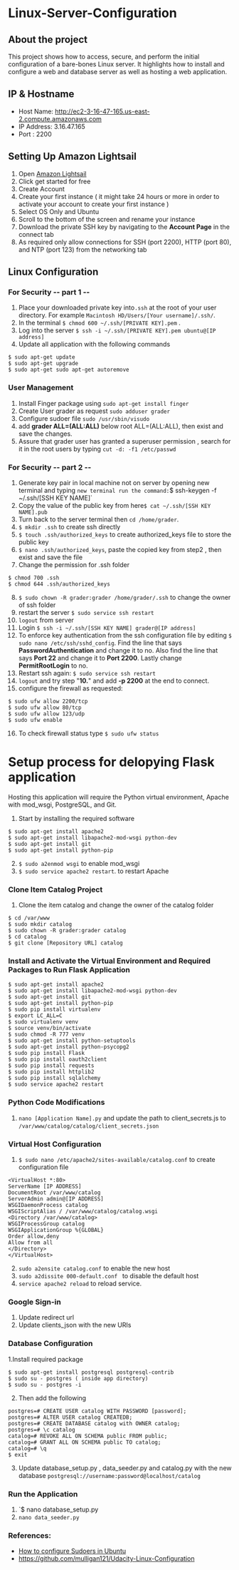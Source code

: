 # Linux-Server-Configuration

## About the project
This project shows how to access, secure, and perform the initial configuration of a bare-bones Linux server. It highlights how to install and configure a web and database server as well as hosting a web application.

## IP & Hostname
- Host Name: http://ec2-3-16-47-165.us-east-2.compute.amazonaws.com
- IP Address: 3.16.47.165
- Port : 2200

##  Setting Up Amazon Lightsail

1. Open [Amazon Lightsail](https://aws.amazon.com/lightsail/)
2. Click get started for free
3. Create Account
4. Create your first instance ( it might take 24 hours or more in order to activate your account to create your first instance )
5. Select OS Only and Ubuntu
6. Scroll to the bottom of the screen and rename your instance
7. Download the private SSH key by navigating to the **Account Page** in the connect tab
7. As required only allow connections for SSH (port 2200), HTTP (port 80), and NTP (port 123) from the networking tab

## Linux Configuration

### For Security -- part 1 --
1. Place your downloaded private key into`.ssh` at the root of your user directory. For example `Macintosh HD/Users/[Your username]/.ssh/`.
2. In the terminal `$ chmod 600 ~/.ssh/[PRIVATE KEY].pem` .
3. Log into the server `$ ssh -i ~/.ssh/[PRIVATE KEY].pem ubuntu@[IP address]`
4. Update all application with the following commands
```
$ sudo apt-get update
$ sudo apt-get upgrade
$ sudo apt-get sudo apt-get autoremove

```

### User Management
1. Install Finger package using `sudo apt-get install finger `
2.  Create User grader as request `sudo adduser grader`
3.  Configure sudoer file `sudo /usr/sbin/visudo`
4. add **grader ALL=(ALL:ALL)** below root ALL=(ALL:ALL), then exist and save the changes.
5. Assure that grader user has granted a superuser permission , search for it in the root users by typing `cut -d: -f1 /etc/passwd`

### For Security -- part 2 --
1. Generate key pair in local machine not on server by opening new terminal and typing ` new terminal run the command: `$ ssh-keygen -f ~/.ssh/[SSH KEY NAME]`
2.  Copy the value of the public key from here`$ cat ~/.ssh/[SSH KEY NAME].pub`
3. Turn back to the server terminal then `cd /home/grader`.
4. `$ mkdir .ssh` to create ssh directly
5. `$ touch .ssh/authorized_keys` to create authorized_keys file to store the public key
6. `$ nano .ssh/authorized_keys`, paste the copied key from step2 , then exist and save the file
7. Change the permission for .ssh folder
```
$ chmod 700 .ssh
$ chmod 644 .ssh/authorized_keys
```
8. `$ sudo chown -R grader:grader /home/grader/.ssh` to change the owner of ssh folder
9. restart the server `$ sudo service ssh restart`
10. `logout` from server
11. Login `$ ssh -i ~/.ssh/[SSH KEY NAME] grader@[IP address]`
12. To enforce key authentication from the ssh configuration file by editing `$ sudo nano /etc/ssh/sshd_config`. Find the line that says **PasswordAuthentication** and change it to no. Also find the line that says **Port 22** and change it to **Port 2200**. Lastly change **PermitRootLogin** to no.
13. Restart ssh again: `$ sudo service ssh restart`
14. `logout` and try step "**10.**" and add **-p 2200** at the end to connect.
15. configure the firewall as requested:
```
$ sudo ufw allow 2200/tcp
$ sudo ufw allow 80/tcp
$ sudo ufw allow 123/udp
$ sudo ufw enable
```
16. To check firewall status type `$ sudo ufw status`


# Setup process for delopying Flask application
Hosting this application will require the Python virtual environment, Apache with mod_wsgi, PostgreSQL, and Git.
1. Start by installing the required software
```
$ sudo apt-get install apache2
$ sudo apt-get install libapache2-mod-wsgi python-dev
$ sudo apt-get install git
$ sudo apt-get install python-pip
```
2. `$ sudo a2enmod wsgi` to enable mod_wsgi
3. `$ sudo service apache2 restart`. to restart Apache

### Clone Item Catalog Project
1. Clone the item catalog and change the owner of the catalog folder
```
$ cd /var/www
$ sudo mkdir catalog
$ sudo chown -R grader:grader catalog
$ cd catalog
$ git clone [Repository URL] catalog
```

### Install and Activate the Virtual Environment and Required Packages to Run Flask Application
```
$ sudo apt-get install apache2
$ sudo apt-get install libapache2-mod-wsgi python-dev
$ sudo apt-get install git
$ sudo apt-get install python-pip
$ sudo pip install virtualenv
$ export LC_ALL=C
$ sudo virtualenv venv
$ source venv/bin/activate
$ sudo chmod -R 777 venv
$ sudo apt-get install python-setuptools
$ sudo apt-get install python-psycopg2
$ sudo pip install Flask
$ sudo pip install oauth2client
$ sudo pip install requests
$ sudo pip install httplib2
$ sudo pip install sqlalchemy
$ sudo service apache2 restart
```
### Python Code Modifications
1. `nano [Application Name].py` and update the path to client_secrets.js to `/var/www/catalog/catalog/client_secrets.json`
### Virtual Host Configuration
1. `$ sudo nano /etc/apache2/sites-available/catalog.conf` to create configuration file
```
<VirtualHost *:80>
ServerName [IP ADDRESS]
DocumentRoot /var/www/catalog
ServerAdmin admin@[IP ADDRESS]
WSGIDaemonProcess catalog
WSGIScriptAlias / /var/www/catalog/catalog.wsgi
<Directory /var/www/catalog>
WSGIProcessGroup catalog
WSGIApplicationGroup %{GLOBAL}
Order allow,deny
Allow from all
</Directory>
</VirtualHost>
```
2. `sudo a2ensite catalog.conf` to enable the new host
3. `sudo a2dissite 000-default.conf ` to disable the default host
4. `service apache2 reload` to reload service.

### Google Sign-in
1. Update redirect url
2. Update clients_json with the new URIs

### Database Configuration
1.Install required package
```
$ sudo apt-get install postgresql postgresql-contrib
$ sudo su - postgres ( inside app directory)
$ sudo su - postgres -i
```
2. Then add the following
```
postgres=# CREATE USER catalog WITH PASSWORD [password];
postgres=# ALTER USER catalog CREATEDB;
postgres=# CREATE DATABASE catalog with OWNER catalog;
postgres=# \c catalog
catalog=# REVOKE ALL ON SCHEMA public FROM public;
catalog=# GRANT ALL ON SCHEMA public TO catalog;
catalog=# \q
$ exit
```
3. Update database_setup.py , data_seeder.py and catalog.py with the new database
`postgresql://username:password@localhost/catalog`
### Run the Application
1. `$ nano database_setup.py
2.  `nano data_seeder.py`

### References:
- [How to configure Sudoers in Ubuntu](https://www.youtube.com/watch?v=8PIVZh6Mao0&t=0s&list=LLJJ7ZTgDL6RVMGrwnL1I3eg&index=2)
- https://github.com/mulligan121/Udacity-Linux-Configuration


